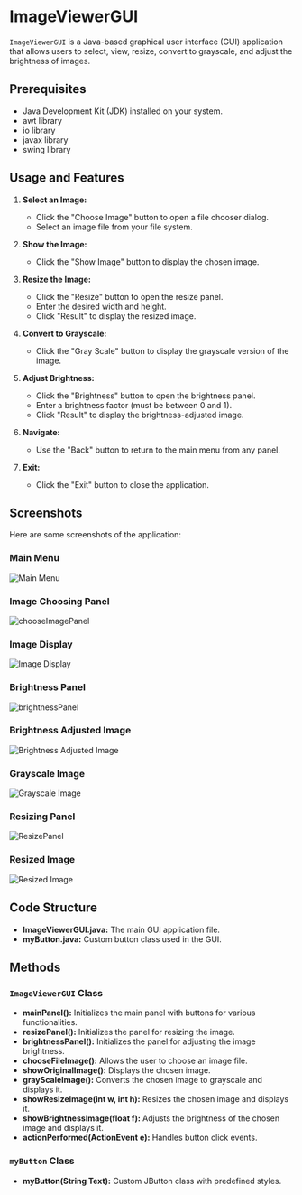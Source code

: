 # ImageViewerGUI

`ImageViewerGUI` is a Java-based graphical user interface (GUI) application that allows users to select, view, resize, convert to grayscale, and adjust the brightness of images. 

## Prerequisites

- Java Development Kit (JDK) installed on your system.
- awt library
- io library
- javax library
- swing library

## Usage and Features

1. **Select an Image:**
   - Click the "Choose Image" button to open a file chooser dialog.
   - Select an image file from your file system.

2. **Show the Image:**
   - Click the "Show Image" button to display the chosen image.

3. **Resize the Image:**
   - Click the "Resize" button to open the resize panel.
   - Enter the desired width and height.
   - Click "Result" to display the resized image.

4. **Convert to Grayscale:**
   - Click the "Gray Scale" button to display the grayscale version of the image.

5. **Adjust Brightness:**
   - Click the "Brightness" button to open the brightness panel.
   - Enter a brightness factor (must be between 0 and 1).
   - Click "Result" to display the brightness-adjusted image.

6. **Navigate:**
   - Use the "Back" button to return to the main menu from any panel.

7. **Exit:**
   - Click the "Exit" button to close the application.

## Screenshots

Here are some screenshots of the application:

### Main Menu
![Main Menu](https://github.com/Kosar-Gari/ImageViewer/blob/main/ImageViewerPanels/1.mainPanel.png?raw=true)
### Image Choosing Panel
![chooseImagePanel](https://github.com/Kosar-Gari/ImageViewer/blob/main/ImageViewerPanels/1.1.chooseImagePanel.png?raw=true)
### Image Display
![Image Display](https://github.com/Kosar-Gari/ImageViewer/blob/main/ImageViewerPanels/1.2.showImagePanel.png?raw=true)
### Brightness Panel
![brightnessPanel](https://github.com/Kosar-Gari/ImageViewer/blob/main/ImageViewerPanels/1.3.brightnessPanel.png?raw=true)
### Brightness Adjusted Image
![Brightness Adjusted Image](https://github.com/Kosar-Gari/ImageViewer/blob/main/ImageViewerPanels/1.3.1.brightnessChangedImage.png?raw=true)
### Grayscale Image
![Grayscale Image](https://github.com/Kosar-Gari/ImageViewer/blob/main/ImageViewerPanels/1.4.grayScaleShowPanel.png?raw=true)
### Resizing Panel
![ResizePanel](https://github.com/Kosar-Gari/ImageViewer/blob/main/ImageViewerPanels/1.5.resizePanel.png?raw=true)
### Resized Image
![Resized Image](https://github.com/Kosar-Gari/ImageViewer/blob/main/ImageViewerPanels/1.5.1.resizedImagePanel.png?raw=true)
## Code Structure

- **ImageViewerGUI.java:** The main GUI application file.
- **myButton.java:** Custom button class used in the GUI.

## Methods

### `ImageViewerGUI` Class

- **mainPanel():** Initializes the main panel with buttons for various functionalities.
- **resizePanel():** Initializes the panel for resizing the image.
- **brightnessPanel():** Initializes the panel for adjusting the image brightness.
- **chooseFileImage():** Allows the user to choose an image file.
- **showOriginalImage():** Displays the chosen image.
- **grayScaleImage():** Converts the chosen image to grayscale and displays it.
- **showResizeImage(int w, int h):** Resizes the chosen image and displays it.
- **showBrightnessImage(float f):** Adjusts the brightness of the chosen image and displays it.
- **actionPerformed(ActionEvent e):** Handles button click events.

### `myButton` Class

- **myButton(String Text):** Custom JButton class with predefined styles.
